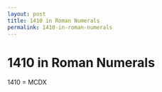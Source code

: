 ```yaml
---
layout: post
title: 1410 in Roman Numerals
permalink: 1410-in-roman-numerals
---
```


# 1410 in Roman Numerals

1410 = MCDX
